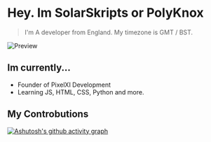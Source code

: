 # Hey. Im SolarSkripts or PolyKnox
> I'm A developer from England. My timezone is GMT / BST. 

![Preview](https://i.imgur.com/RMvdOOY.png)

## Im currently...
- Founder of PixelXI Development
- Learning JS, HTML, CSS, Python and more.

## My Controbutions
[![Ashutosh's github activity graph](https://github-readme-activity-graph.vercel.app/graph?username=polyknox&bg_color=000000&color=ffffff&line=80ffff&point=0080ff&area=true&hide_border=true)](https://github.com/ashutosh00710/github-readme-activity-graph)

